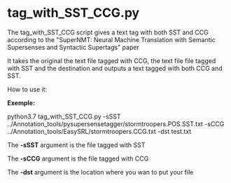 # tag_with_SST_CCG.py

The tag_with_SST_CCG script gives a text tag with both SST and CCG according to the "SuperNMT: Neural Machine Translation with Semantic Supersenses and Syntactic Supertags" paper 

It takes the original the text file tagged with CCG, the text file file tagged with SST and the destination and outputs a text tagged with both CCG and SST.

How to use it:

**Exemple:**

python3.7 tag_with_SST_CCG.py -sSST ../Annotation_tools/pysupersensetagger/stormtroopers.POS.SST.txt -sCCG ../Annotation_tools/EasySRL/stormtroopers.CCG.txt -dst test.txt

The **-sSST** argument is the file tagged with SST

The **-sCCG** argument is the file tagged with CCG

The **-dst** argument is the location where you wan to put your file